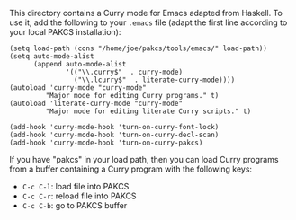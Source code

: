 This directory contains a Curry mode for Emacs adapted from Haskell.
To use it, add the following to your `.emacs` file (adapt the first
line according to your local PAKCS installation):

    (setq load-path (cons "/home/joe/pakcs/tools/emacs/" load-path))
    (setq auto-mode-alist
          (append auto-mode-alist
                  '(("\\.curry$"  . curry-mode)
                    ("\\.lcurry$"  . literate-curry-mode))))
    (autoload 'curry-mode "curry-mode"
             "Major mode for editing Curry programs." t)
    (autoload 'literate-curry-mode "curry-mode"
             "Major mode for editing literate Curry scripts." t)
    
    (add-hook 'curry-mode-hook 'turn-on-curry-font-lock)
    (add-hook 'curry-mode-hook 'turn-on-curry-decl-scan)
    (add-hook 'curry-mode-hook 'turn-on-curry-pakcs)

If you have "pakcs" in your load path, then you can load Curry programs
from a buffer containing a Curry program with the following keys:

* `C-c C-l`: load file into PAKCS
* `C-c C-r`: reload file into PAKCS
* `C-c C-b`: go to PAKCS buffer
